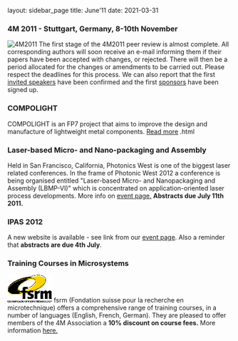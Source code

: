 layout: sidebar_page
title: June'11
date: 2021-03-31

<!--break-->
###  4M 2011 - Stuttgart, Germany, 8-10th November


![4M2011](/images/4m-2011_web1.jpg)
The first stage of the 4M2011 peer review is almost complete. All corresponding authors will soon receive an e-mail informing them if their papers have been accepted with changes, or rejected. There will then be a period allocated for the changes or amendments to be carried out.  Please respect the deadlines for this process. We can also report that the first [invited speakers](/conference/2011/Invited-Speakers-0) have been confirmed and the first [sponsors](/conference/2011/Our-Sponsors) have been signed up.   
    
###  COMPOLIGHT

COMPOLIGHT is an FP7 project that aims to improve the design and manufacture of lightweight metal components. [Read more](/contents/FP7-Project-COMPOLIGHT.html)   .html
   
###  Laser-based Micro- and Nano-packaging and Assembly

Held in San Francisco, California, Photonics West is one of the biggest laser related conferences. In the frame of Photonic West 2012 a conference is being organised  entitled "Laser-based Micro- and Nanopackaging and Assembly (LBMP-VI)" which is concentrated on application-oriented laser process developments. More info on [event page.](/event/LBMP-VI) **Abstracts due July 11th 2011.**  
 
###  IPAS 2012

A new website is available - see link from our [event page](/event/IPAS2012). Also a reminder that **abstracts are due 4th July**.   
    
###  Training Courses in Microsystems

![FSRM](/images/FSRM_LOGO_web.gif)
fsrm (Fondation suisse pour la recherche en microtechnique) offers a comprehensive range of training courses, in a number of languages (English, French, German). They are pleased to offer members of the 4M Association a <b>10% discount on course fees.</b> More information [here.](/contents/fsrm-training-courses.html)